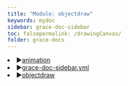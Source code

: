 ```yaml
---
title: "Module: objectdraw"
keywords: mydoc
sidebar: grace-doc-sidebar
toc: falsepermalink: /drawingCanvas/
folder: grace-docs
---
```

<li><span class='arrow-button-toggle' id='arrow-button-animation' onclick="toggleContents('animation');">&#9654;</span><a href='animation/animation.md' target='mainFrame'>animation</a></li><div class='contents-list' id='contents-animation' style='display:none;'><h6>Types</h6><ul></ul><h6>Classes</h6><ul></ul></div><li><span class='arrow-button-toggle' id='arrow-button-grace-doc-sidebar.yml' onclick="toggleContents('grace-doc-sidebar.yml');">&#9654;</span><a href='grace-doc-sidebar.yml/grace-doc-sidebar.yml.md' target='mainFrame'>grace-doc-sidebar.yml</a></li><div class='contents-list' id='contents-grace-doc-sidebar.yml' style='display:none;'><h6>Types</h6><ul></ul><h6>Classes</h6><ul></ul></div><li><span class='arrow-button-toggle' id='arrow-button-objectdraw' onclick="toggleContents('objectdraw');">&#9654;</span><a href='objectdraw/objectdraw.md' target='mainFrame'>objectdraw</a></li><div class='contents-list' id='contents-objectdraw' style='display:none;'><h6>Types</h6><ul></ul><h6>Classes</h6><ul></ul></div></ul></div></body></html>